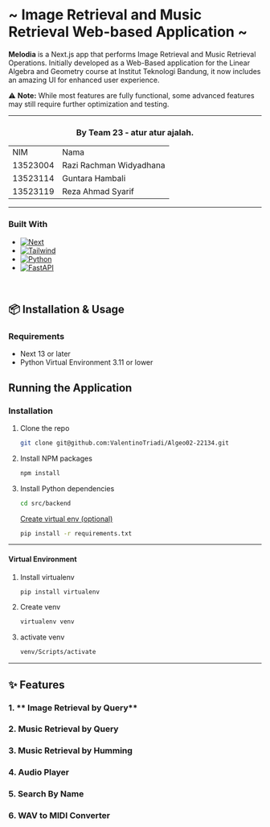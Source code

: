 # ~ Image Retrieval and Music Retrieval Web-based Application ~

**Melodia** is a Next.js app that performs Image Retrieval and Music Retrieval Operations. Initially developed as a Web-Based application for the Linear Algebra and Geometry course at Institut Teknologi Bandung, it now includes an amazing UI for enhanced user experience.

⚠️ **Note:** While most features are fully functional, some advanced features may still require further optimization and testing.

---

<!-- CONTRIBUTOR -->
<div align="center" id="contributor">
  <strong>
    <h3>By Team 23 - atur atur ajalah.</h3>
    <table align="center">
      <tr>
        <td>NIM</td>
        <td>Nama</td>
      </tr>
      <tr>
        <td>13523004</td>
        <td>Razi Rachman Widyadhana</td>
      </tr>
      <tr>
        <td>13523114</td>
        <td>Guntara Hambali</td>
      </tr>
      <tr>
        <td>13523119</td>
        <td>Reza Ahmad Syarif</td>
      </tr>
    </table>
  </strong>
</div>

--- 

### Built With

* [![Next][Next.js]][Next-url]
* [![Tailwind][TailwindCSS]][Tailwind-url]
* [![Python][Python]][Python-url]
* [![FastAPI][FastAPI]][FastAPI-url]

<br/>

## 📦 Installation & Usage

### Requirements
- Next 13 or later
- Python Virtual Environment 3.11 or lower


## Running the Application

### Installation
1. Clone the repo
   ```sh
   git clone git@github.com:ValentinoTriadi/Algeo02-22134.git
   ```
2. Install NPM packages
   ```sh
   npm install
   ```
3. Install Python dependencies
   ```sh
   cd src/backend
   ```
   <a href="#Virtual-Environment">Create virtual env (optional)</a>
   
   ```sh
   pip install -r requirements.txt
   ```
---

#### Virtual Environment
1. Install virtualenv
   ```sh
   pip install virtualenv
   ```
2. Create venv
   ```sh
   virtualenv venv
   ```
3. activate venv
   ```sh
   venv/Scripts/activate
   ```

---

## ✨ Features

### 1. ** Image Retrieval by Query**

### 2. **Music Retrieval by Query**

### 3. **Music Retrieval by Humming**

### 4. **Audio Player**

### 5. **Search By Name**

### 6. **WAV to MIDI Converter**

<!-- MARKDOWN LINKS & IMAGES -->
<!-- https://www.markdownguide.org/basic-syntax/#reference-style-links -->
[linkedin-shield]: https://img.shields.io/badge/-LinkedIn-black.svg?style=for-the-badge&logo=linkedin&colorB=555
[linkedin-url]: https://linkedin.com/in/linkedin_username
[home-screenshot]: img/Home.png
[tools-screenshot]: img/Tools.png
[about-screenshot]: img/About.png
[Next.js]: https://img.shields.io/badge/next.js-000000?style=for-the-badge&logo=nextdotjs&logoColor=white
[Next-url]: https://nextjs.org/
[TailwindCSS]: https://img.shields.io/badge/tailwind-000000?style=for-the-badge&logo=tailwindcss&logoColor=white
[Tailwind-url]: https://tailwindcss.com/
[Python-url]: https://www.python.org/
[Python]: https://img.shields.io/badge/python-000000?style=for-the-badge&logo=python&logoColor=white
[FastAPI-url]: https://fastapi.tiangolo.com/
[FastAPI]: https://img.shields.io/badge/fastapi-000000?style=for-the-badge&logo=fastapi&logoColor=white
